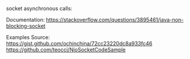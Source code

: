 socket asynchronous calls:

Documentation:
https://stackoverflow.com/questions/3895461/java-non-blocking-socket

Examples Source:
https://gist.github.com/ochinchina/72cc23220dc8a933fc46
https://github.com/teocci/NioSocketCodeSample
